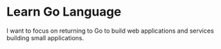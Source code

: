 # Learn Go Language
I want to focus on returning to Go to build web applications and services building small applications.